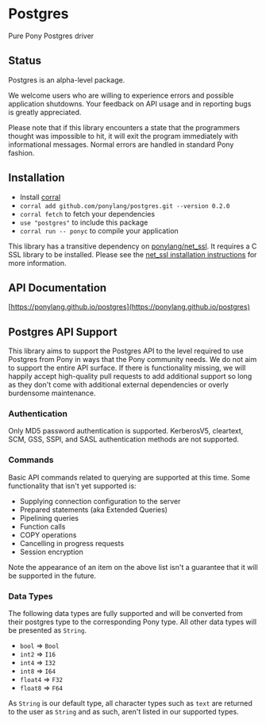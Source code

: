 # Postgres

Pure Pony Postgres driver

## Status

Postgres is an alpha-level package.

We welcome users who are willing to experience errors and possible application shutdowns. Your feedback on API usage and in reporting bugs is greatly appreciated.

Please note that if this library encounters a state that the programmers thought was impossible to hit, it will exit the program immediately with informational messages. Normal errors are handled in standard Pony fashion.

## Installation

* Install [corral](https://github.com/ponylang/corral)
* `corral add github.com/ponylang/postgres.git --version 0.2.0`
* `corral fetch` to fetch your dependencies
* `use "postgres"` to include this package
* `corral run -- ponyc` to compile your application

This library has a transitive dependency on [ponylang/net_ssl](https://github.com/ponylang/net_ssl). It requires a C SSL library to be installed. Please see the [net_ssl installation instructions](https://github.com/ponylang/net_ssl?tab=readme-ov-file#installation) for more information.

## API Documentation

[https://ponylang.github.io/postgres](https://ponylang.github.io/postgres)

## Postgres API Support

This library aims to support the Postgres API to the level required to use Postgres from Pony in ways that the Pony community needs. We do not aim to support the entire API surface. If there is functionality missing, we will happily accept high-quality pull requests to add additional support so long as  they don't come with additional external dependencies or overly burdensome maintenance.

### Authentication

Only MD5 password authentication is supported. KerberosV5, cleartext, SCM, GSS, SSPI, and SASL authentication methods are not supported.

### Commands

Basic API commands related to querying are supported at this time. Some functionality that isn't yet supported is:

* Supplying connection configuration to the server
* Prepared statements (aka Extended Queries)
* Pipelining queries
* Function calls
* COPY operations
* Cancelling in progress requests
* Session encryption

Note the appearance of an item on the above list isn't a guarantee that it will be supported in the future.

### Data Types

The following data types are fully supported and will be converted from their postgres type to the corresponding Pony type. All other data types will be presented as `String`.

* `bool` => `Bool`
* `int2` => `I16`
* `int4` => `I32`
* `int8` => `I64`
* `float4` => `F32`
* `float8` => `F64`

As `String` is our default type, all character types such as `text` are returned to the user as `String` and as such, aren't listed in our supported types.
